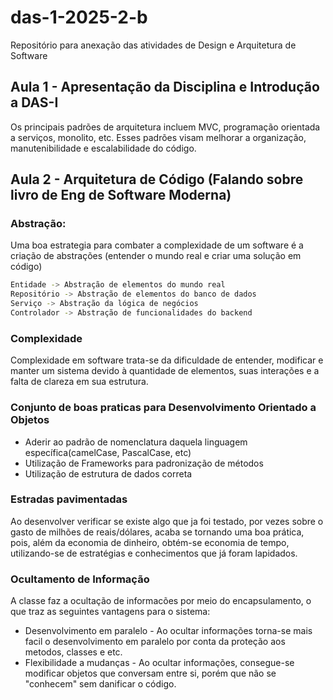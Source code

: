 # das-1-2025-2-b
Repositório para anexação das atividades de Design e Arquitetura de Software

## Aula 1 - Apresentação da Disciplina e Introdução a DAS-I

Os principais padrões de arquitetura incluem MVC, programação orientada a serviços, monolito, etc. Esses padrões visam melhorar a organização, manutenibilidade e escalabilidade do código.


## Aula 2 - Arquitetura de Código (Falando sobre livro de Eng de Software Moderna)

### Abstração:

Uma boa estrategia para combater a complexidade de um software é a criação de abstrações (entender o mundo real e criar uma solução em código)

```bash
Entidade -> Abstração de elementos do mundo real
Repositório -> Abstração de elementos do banco de dados
Serviço -> Abstração da lógica de negócios
Controlador -> Abstração de funcionalidades do backend
```
### Complexidade

Complexidade em software trata-se da dificuldade de entender, modificar e manter um sistema devido à quantidade de elementos, suas interações e a falta de clareza em sua estrutura.

### Conjunto de boas praticas para Desenvolvimento Orientado a Objetos

- Aderir ao padrão de nomenclatura daquela linguagem específica(camelCase, PascalCase, etc)
- Utilização de Frameworks para padronização de métodos
- Utilização de estrutura de dados correta

### Estradas pavimentadas

Ao desenvolver verificar se existe algo que ja foi testado, por vezes sobre o gasto de milhões de reais/dólares, acaba se tornando uma boa prática, pois, além da economia de dinheiro, obtém-se economia de tempo, utilizando-se de estratégias e conhecimentos que já foram lapidados.

### Ocultamento de Informação

A classe faz a ocultação de informacões por meio do encapsulamento, o que traz as seguintes vantagens para o sistema:

- Desenvolvimento em paralelo - Ao ocultar informações torna-se mais facil o desenvolvimento em paralelo por conta da proteção aos metodos, classes e etc.
- Flexibilidade a mudanças - Ao ocultar informações, consegue-se modificar objetos que conversam entre si, porém que não se "conhecem" sem danificar o código.

